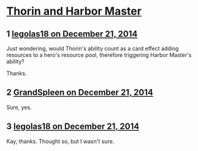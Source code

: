 # [Thorin and Harbor Master](https://community.fantasyflightgames.com/topic/129552-thorin-and-harbor-master/)

## 1 [legolas18 on December 21, 2014](https://community.fantasyflightgames.com/topic/129552-thorin-and-harbor-master/?do=findComment&comment=1374682)

Just wondering, would Thorin's ability count as a card effect adding resources to a hero's resource pool, therefore triggering Harbor Master's ability?

Thanks.

## 2 [GrandSpleen on December 21, 2014](https://community.fantasyflightgames.com/topic/129552-thorin-and-harbor-master/?do=findComment&comment=1374822)

Sure, yes.

## 3 [legolas18 on December 21, 2014](https://community.fantasyflightgames.com/topic/129552-thorin-and-harbor-master/?do=findComment&comment=1375050)

Kay, thanks. Thought so, but I wasn't sure.

